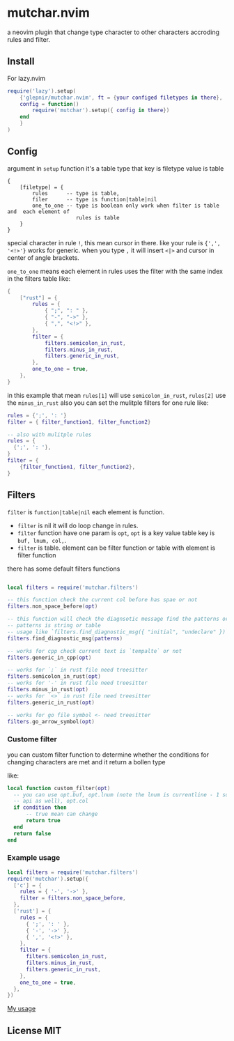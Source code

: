 # mutchar.nvim

a neovim plugin that change type character to other characters accroding rules and filter.

## Install

For lazy.nvim

```lua
require('lazy').setup(
    {'glepnir/mutchar.nvim', ft = {your configed filetypes in there},
    config = function()
        require('mutchar').setup({ config in there})
    end
    }
)
```

## Config

argument in `setup` function it's a table type that key is filetype value is table

```
{
    [filetype] = {
        rules      -- type is table,
        filer      -- type is function|table|nil
        one_to_one -- type is boolean only work when filter is table and  each element of
                      rules is table
    }
}
```
special character in rule `!`, this mean cursor in there. like your rule is `{',', '<!>'}` works for
generic. when you type `,` it will insert `<|>` and cursor in center of angle brackets.

`one_to_one` means each element in rules uses the filter with the same index in the filters table
like:

```lua
{
	["rust"] = {
		rules = {
			{ ";", ": " },
			{ "-", "->" },
			{ ",", "<!>" },
		},
		filter = {
			filters.semicolon_in_rust,
			filters.minus_in_rust,
			filters.generic_in_rust,
		},
		one_to_one = true,
	},
}
```

in this example that mean `rules[1]` will use `semicolon_in_rust`, `rules[2]` use the `minus_in_rust`
also you can set the mulitple filters for one rule like:

```lua
rules = {';', ': '}
filter = { filter_function1, filter_function2}

-- also with mulitple rules
rules = {
  {';', ': '},
}
filter = {
    {filter_function1, filter_function2},
}
```

## Filters

`filter` is `function|table|nil` each element is function. 

-  `filter` is nil it will do loop change in rules.
-  `filter` function have one param is `opt`, `opt` is a key value table key is `buf, lnum, col,`. 
-  `filter` is table. element can be filter function or table with element is filter function 

there has some default filters functions

```lua

local filters = require('mutchar.filters')

-- this function check the current col before has spae or not
filters.non_space_before(opt)

-- this function will check the diagnsotic message find the patterns or not
-- patterns is string or table
-- usage like `filters.find_diagnostic_msg({ "initial", "undeclare" })`
filters.find_diagnostic_msg(patterns)

-- works for cpp check current text is `tempalte` or not
filters.generic_in_cpp(opt)

-- works for `;` in rust file need treesitter
filters.semicolon_in_rust(opt)
-- works for '-' in rust file need treesitter
filters.minus_in_rust(opt)
-- works for `<>` in rust file need treesitter
filters.generic_in_rust(opt)

-- works for go file symbol <- need treesitter
filters.go_arrow_symbol(opt)
```

### Custome filter

you can custom filter function to determine whether the conditions for changing characters are met
and it return a bollen type

like:

```lua
local function custom_filter(opt)
  -- you can use opt.buf, opt.lnum (note the lnum is currentline - 1 so you can pass it to neovim
  -- api as well), opt.col
  if condition then
      -- true mean can change
      return true
  end
  return false
end
```

### Example usage

```lua
local filters = require('mutchar.filters')
require('mutchar').setup({
  ['c'] = {
    rules = { '-', '->' },
    filter = filters.non_space_before,
  },
  ['rust'] = {
    rules = {
      { ';', ': ' },
      { '-', '->' },
      { ',', '<!>' },
    },
    filter = {
      filters.semicolon_in_rust,
      filters.minus_in_rust,
      filters.generic_in_rust,
    },
    one_to_one = true,
  },
})
```

[My usage](https://github.com/glepnir/nvim/lua/modules/editor/config.lua)

## License MIT
